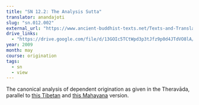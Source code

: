 ```yaml
---
title: "SN 12.2: The Analysis Sutta"
translator: anandajoti
slug: "sn.012.002"
external_url: "https://www.ancient-buddhist-texts.net/Texts-and-Translations/Short-Pieces/Paticcasamuppadavibhangasuttam.htm"
drive_links:
  - "https://drive.google.com/file/d/13GOIc5TCtWpd3p3tJfz9p0d4JTdVO8lA/view?usp=drivesdk"
year: 2009
month: may
course: origination
tags:
  - sn
  - view
---
```


The canonical analysis of dependent origination as given in the Theravāda, parallel to [this Tibetan](/content/canon/toh211) and [this Mahayana](/content/canon/sf238) version.